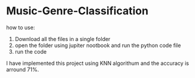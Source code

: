 # Music-Genre-Classification

how to use:
1. Download all the files in a single folder
2. open the folder using jupiter nootbook and run the python code file
3. run the code

I have implemented this project using KNN algorithum and the accuracy is arround 71%.
